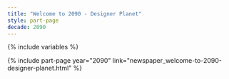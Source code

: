 ```yaml
---
title: "Welcome to 2090 - Designer Planet"
style: part-page
decade: 2090
---
```


{% include variables %}

{% include part-page year="2090" link="newspaper_welcome-to-2090-designer-planet.html" %}
